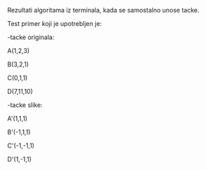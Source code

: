 Rezultati algoritama iz terminala, kada se samostalno unose tacke.

Test primer koji je upotrebljen je:

-tacke originala:

A(1,2,3)

B(3,2,1)

C(0,1,1)

D(7,11,10)

-tacke slike:

A'(1,1,1)

B'(-1,1,1)

C'(-1,-1,1)

D'(1,-1,1)
  
